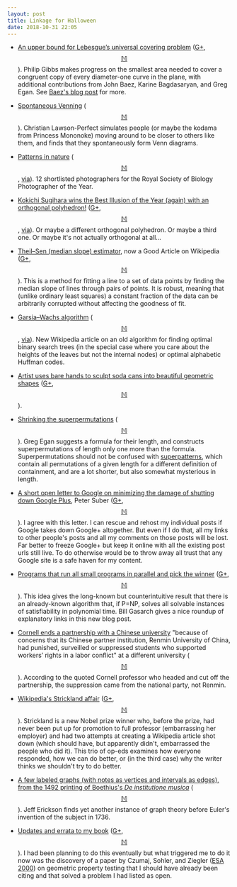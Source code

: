 ```yaml
---
layout: post
title: Linkage for Halloween
date: 2018-10-31 22:05
---
```

* [An upper bound for Lebesgue’s universal covering problem](http://vixra.org/abs/1801.0292) ([G+](https://web.archive.org/web/20190210020505/https://plus.google.com/100003628603413742554/posts/5EjfGrTkT7f), [$$\mathbb{M}$$](https://mathstodon.xyz/@11011110/100908632866635208)). Philip Gibbs makes progress on the smallest area needed to cover a congruent copy of every diameter-one curve in the plane, with additional contributions from John Baez, Karine Bagdasaryan, and Greg Egan. See [Baez's blog post](https://johncarlosbaez.wordpress.com/2018/10/07/lebesgue-universal-covering-problem-part-3/) for more.

* [Spontaneous Venning](https://spontaneous-venning.glitch.me/) ([$$\mathbb{M}$$](https://mathstodon.xyz/@christianp/100910732525415121)). Christian Lawson-Perfect simulates people (or maybe the kodama from Princess Mononoke) moving around to be closer to others like them, and finds that they spontaneously form Venn diagrams.

* [Patterns in nature](https://www.theguardian.com/environment/gallery/2018/oct/08/patterns-in-nature-2018-rsb-photographer-of-the-year-shortlist-in-pictures) ([$$\mathbb{M}$$](https://mathstodon.xyz/@11011110/100923996042065552), [via](https://www.metafilter.com/177120/Patterns-in-Nature-RSB-2018-shortlist)). 12 shortlisted photographers for the Royal Society of Biology Photographer of the Year.

* [Kokichi Sugihara wins the Best Illusion of the Year (again) with an orthogonal polyhedron!](https://www.youtube.com/watch?v=iA5zBZB2dng) ([G+](https://web.archive.org/web/20190210020404/https://plus.google.com/100003628603413742554/posts/JYpB2MM2b4o), [$$\mathbb{M}$$](https://mathstodon.xyz/@11011110/100925501377934219), [via](https://www.metafilter.com/177169/Accurate-perception-is-optional)). Or maybe a different orthogonal polyhedron. Or maybe a third one. Or maybe it's not actually orthogonal at all...

* [Theil–Sen (median slope) estimator](https://en.wikipedia.org/wiki/Theil%E2%80%93Sen_estimator), now a Good Article on Wikipedia ([G+](https://web.archive.org/web/20190210020302/https://plus.google.com/100003628603413742554/posts/Vk9Wecm874V), [$$\mathbb{M}$$](https://mathstodon.xyz/@11011110/100936583124189097)). This is a method for fitting a line to a set of data points by finding the median slope of lines through pairs of points. It is robust, meaning that (unlike ordinary least squares) a constant fraction of the data can be arbitrarily corrupted without affecting the goodness of fit.

* [Garsia–Wachs algorithm](https://en.wikipedia.org/wiki/Garsia%E2%80%93Wachs_algorithm) ([$$\mathbb{M}$$](MDONLINK), [via](https://mathstodon.xyz/@11011110/100948654238777912)). New Wikipedia article on an old algorithm for finding optimal binary search trees (in the special case where you care about the heights of the leaves but not the internal nodes) or optimal alphabetic Huffman codes.

* [Artist uses bare hands to sculpt soda cans into beautiful geometric shapes](https://boingboing.net/2018/10/24/artist-uses-bare-hands-to-scul.html) ([G+](https://web.archive.org/web/20190210020142/https://plus.google.com/100003628603413742554/posts/FTktp53ETtS), [$$\mathbb{M}$$](https://mathstodon.xyz/@11011110/100952153700824335)).

* [Shrinking the superpermutations](https://web.archive.org/web/20190210020101/https://plus.google.com/113086553300459368002/posts/4VB8Xi3i2Gt) ([$$\mathbb{M}$$](https://mathstodon.xyz/@11011110/100960320455611890)). Greg Egan suggests a formula for their length, and constructs superpermutations of length only one more than the formula. Superpermutations should not be confused with [superpatterns](https://en.wikipedia.org/wiki/Superpattern), which contain all permutations of a given length for a different definition of containment, and are a lot shorter, but also somewhat mysterious in length.

* [A short open letter to Google on minimizing the damage of shutting down Google Plus](https://web.archive.org/web/20181111210926/https://plus.google.com/+PeterSuber/posts/1Fc9YY6qdgy), Peter Suber ([G+](https://web.archive.org/web/20190210015936/https://plus.google.com/100003628603413742554/posts/PEFJBUyrctz), [$$\mathbb{M}$$](https://mathstodon.xyz/@11011110/100965228335288276)). I agree with this letter. I can rescue and rehost my individual posts if Google takes down Google+ altogether. But even if I do that, all my links to other people's posts and all my comments on those posts will be lost. Far better to freeze Google+ but keep it online with all the existing post urls still live. To do otherwise would be to throw away all trust that any Google site is a safe haven for my content.

* [Programs that run all small programs in parallel and pick the winner](https://blog.computationalcomplexity.org/2018/10/if-pnp-then-we-have-alg-for-sat.html) ([G+](https://web.archive.org/web/20190210015856/https://plus.google.com/100003628603413742554/posts/bosrwanRkJw), [$$\mathbb{M}$$](https://mathstodon.xyz/@11011110/100977749527152484)). This idea gives the long-known but counterintuitive result that there is an already-known algorithm that, if P=NP, solves all solvable instances of satisfiability in polynomial time. Bill Gasarch gives a nice roundup of explanatory links in this new blog post.

* [Cornell ends a partnership with a Chinese university](https://www.insidehighered.com/news/2018/10/29/cornell-ends-partnership-chinese-university-over-academic-freedom-concerns) "because of concerns that its Chinese partner institution, Renmin University of China, had punished, surveilled or suppressed students who supported workers’ rights in a labor conflict" at a different university ([$$\mathbb{M}$$](https://mathstodon.xyz/@11011110/100980106024821824)). According to the quoted Cornell professor who headed and cut off the partnership, the suppression came from the national party, not Renmin.

* [Wikipedia's Strickland affair](https://en.wikipedia.org/wiki/Wikipedia:Wikipedia_Signpost/2018-10-28/Op-ed) ([G+](https://web.archive.org/web/20190210015807/https://plus.google.com/100003628603413742554/posts/bk77dBGnHYz), [$$\mathbb{M}$$](https://mathstodon.xyz/@11011110/100981222605072123)). Strickland is a new Nobel prize winner who, before the prize, had never been put up for promotion to full professor (embarrassing her employer) and had two attempts at creating a Wikipedia article shot down (which should have, but apparently didn't, embarrassed the people who did it). This trio of op-eds examines how everyone responded, how we can do better, or (in the third case) why the writer thinks we shouldn't try to do better.

* [A few labeled graphs (with notes as vertices and intervals as edges), from the 1492 printing of Boethius's _De institutione musica_](https://web.archive.org/web/20190210015714/https://plus.google.com/+JeffErickson/posts/TbsWRKnsC7R) ([$$\mathbb{M}$$](https://mathstodon.xyz/@11011110/100989001006717818)). Jeff Erickson finds yet another instance of graph theory before Euler's invention of the subject in 1736.

* [Updates and errata to my book](http://www.ics.uci.edu/~eppstein/forbidden/) ([G+](https://web.archive.org/web/20190210015630/https://plus.google.com/100003628603413742554/posts/KgB7MjFS2Ni), [$$\mathbb{M}$$](https://mathstodon.xyz/@11011110/100994118424940155)). I had been planning to do this eventually but what triggered me to do it now was the discovery of a paper by Czumaj, Sohler, and Ziegler ([ESA 2000](https://doi.org/10.1007/3-540-45253-2_15)) on geometric property testing that I should have already been citing and that solved a problem I had listed as open.